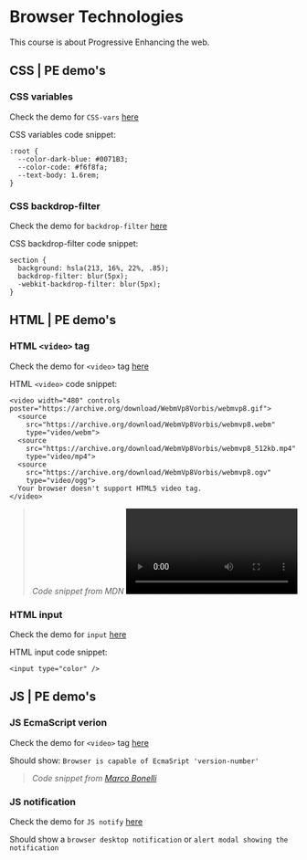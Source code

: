 # Browser Technologies

This course is about Progressive Enhancing the web.


## CSS | PE demo's
### CSS variables

Check the demo for `CSS-vars` [here](https://iancstewart.github.io/minor-bt/css/css-vars/)

CSS variables code snippet:
```
:root {
  --color-dark-blue: #0071B3;
  --color-code: #f6f8fa;
  --text-body: 1.6rem;
}
```

### CSS backdrop-filter

Check the demo for `backdrop-filter` [here](http://iancstewart.github.io/minor-bt/css/backdrop-filter)

CSS backdrop-filter code snippet:
```
section {
  background: hsla(213, 16%, 22%, .85);
  backdrop-filter: blur(5px);
  -webkit-backdrop-filter: blur(5px);
}
```


## HTML | PE demo's
### HTML `<video>` tag

Check the demo for `<video>` tag [here](https://iancstewart.github.io/minor-bt/html/video/)

HTML `<video>` code snippet:
```
<video width="480" controls poster="https://archive.org/download/WebmVp8Vorbis/webmvp8.gif">
  <source
    src="https://archive.org/download/WebmVp8Vorbis/webmvp8.webm"
    type="video/webm">
  <source
    src="https://archive.org/download/WebmVp8Vorbis/webmvp8_512kb.mp4"
    type="video/mp4">
  <source
    src="https://archive.org/download/WebmVp8Vorbis/webmvp8.ogv"
    type="video/ogg">
  Your browser doesn't support HTML5 video tag.
</video>
```

> *Code snippet from MDN [<video> - HTML | MDN](https://www.google.nl/url?sa=t&rct=j&q=&esrc=s&source=web&cd=7&cad=rja&uact=8&ved=0ahUKEwjLpcPn7e3SAhVDuBQKHX4ZAikQFggzMAY&url=https%3A%2F%2Fdeveloper.mozilla.org%2Fen-US%2Fdocs%2FWeb%2FHTML%2FElement%2Fvideo&usg=AFQjCNHyqwEBOA58MMVRjXYJtHTwgsEpdw&sig2=6h3_m3WZ7Jo9aitoGk33JA)*

### HTML input

Check the demo for `input` [here](http://iancstewart.github.io/minor-bt/html/input)

HTML input code snippet:
```
<input type="color" />
```

## JS | PE demo's
### JS EcmaScript verion

Check the demo for `<video>` tag [here](https://iancstewart.github.io/minor-bt/js/es6/)

Should show: `Browser is capable of EcmaSript 'version-number'`

> *Code snippet from [Marco Bonelli](http://stackoverflow.com/questions/29046635/javascript-es6-cross-browser-detection)*

### JS notification

Check the demo for `JS notify` [here](http://iancstewart.github.io/minor-bt/js/notification)

Should show a `browser desktop notification` or `alert modal showing the notification`
